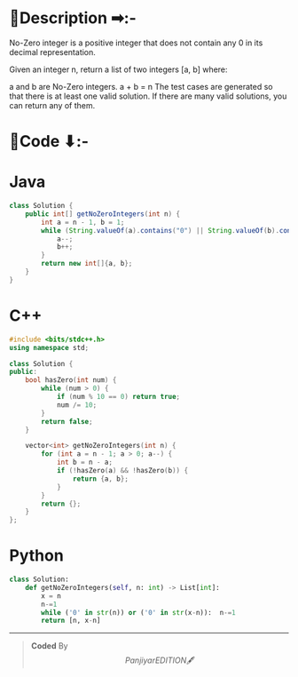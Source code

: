 # 📍Description ➡:-
<!-- Describe your first thoughts on how to solve this problem. -->
No-Zero integer is a positive integer that does not contain any 0 in its decimal representation.

Given an integer n, return a list of two integers [a, b] where:

a and b are No-Zero integers.
a + b = n
The test cases are generated so that there is at least one valid solution. If there are many valid solutions, you can return any of them.

# 📝Code ⬇:-


# Java
```java []
class Solution {
    public int[] getNoZeroIntegers(int n) {
        int a = n - 1, b = 1;
        while (String.valueOf(a).contains("0") || String.valueOf(b).contains("0")) {
            a--;
            b++;
        }
        return new int[]{a, b};
    }
}

```

# C++
``` cpp []
#include <bits/stdc++.h>
using namespace std;

class Solution {
public:
    bool hasZero(int num) {
        while (num > 0) {
            if (num % 10 == 0) return true;
            num /= 10;
        }
        return false;
    }

    vector<int> getNoZeroIntegers(int n) {
        for (int a = n - 1; a > 0; a--) {
            int b = n - a;
            if (!hasZero(a) && !hasZero(b)) {
                return {a, b};
            }
        }
        return {};
    }
};
```

# Python
``` python []
class Solution:
    def getNoZeroIntegers(self, n: int) -> List[int]:
        x = n
        n-=1
        while ('0' in str(n)) or ('0' in str(x-n)):  n-=1
        return [n, x-n]  
```

---

>    **Coded** By $$Panjiyar EDITION 🖋  $$

               
